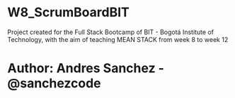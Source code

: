 # W8_ScrumBoardBIT
Project created for the Full Stack Bootcamp of BIT - Bogotá Institute of Technology, with the aim of teaching MEAN STACK from week 8 to week 12
# Author: Andres Sanchez - @sanchezcode
